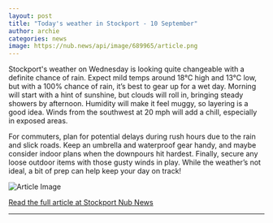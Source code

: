 ```yaml
---
layout: post
title: "Today's weather in Stockport - 10 September"
author: archie
categories: news
image: https://nub.news/api/image/689965/article.png
---
```

Stockport's weather on Wednesday is looking quite changeable with a definite chance of rain. Expect mild temps around 18°C high and 13°C low, but with a 100% chance of rain, it’s best to gear up for a wet day. Morning will start with a hint of sunshine, but clouds will roll in, bringing steady showers by afternoon. Humidity will make it feel muggy, so layering is a good idea. Winds from the southwest at 20 mph will add a chill, especially in exposed areas. 

For commuters, plan for potential delays during rush hours due to the rain and slick roads. Keep an umbrella and waterproof gear handy, and maybe consider indoor plans when the downpours hit hardest. Finally, secure any loose outdoor items with those gusty winds in play. While the weather’s not ideal, a bit of prep can help keep your day on track!

![Article Image](https://nub.news/api/image/689965/article.png)

[Read the full article at Stockport Nub News](https://stockport.nub.news/news/weather-news/todays-weather-in-stockport-10-september-271471)

---
